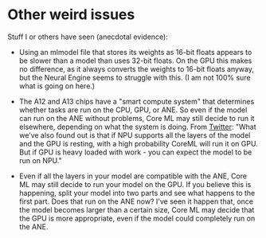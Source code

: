 # Other weird issues

Stuff I or others have seen (anecdotal evidence):

- Using an mlmodel file that stores its weights as 16-bit floats appears to be slower than a model than uses 32-bit floats. On the GPU this makes no difference, as it always converts the weights to 16-bit floats anyway, but the Neural Engine seems to struggle with this. (I am not 100% sure what is going on here.)

- The A12 and A13 chips have a "smart compute system" that determines whether tasks are run on the CPU, GPU, or ANE. So even if the model can run on the ANE without problems, Core ML may still decide to run it elsewhere, depending on what the system is doing. From [Twitter](https://twitter.com/eugenebokhan/status/1251423554861752320?s=20): "What we’ve also found out is that if NPU supports all the layers of the model and the GPU is resting, with a high probability CoreML will run it on GPU. But if GPU is heavy loaded with work - you can expect the model to be run on NPU."

- Even if all the layers in your model are compatible with the ANE, Core ML may still decide to run your model on the GPU. If you believe this is happening, split your model into two parts and see what happens to the first part. Does that run on the ANE now? I've seen it happen that, once the model becomes larger than a certain size, Core ML may decide that the GPU is more appropriate, even if the model could completely run on the ANE.
